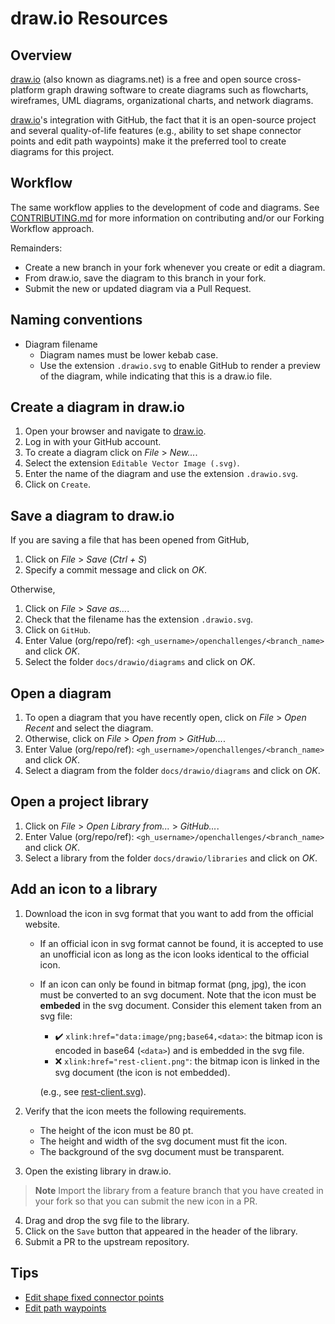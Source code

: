 # draw.io Resources

## Overview

[draw.io] (also known as diagrams.net) is a free and open source cross-platform graph drawing
software to create diagrams such as flowcharts, wireframes, UML diagrams, organizational charts, and
network diagrams.

[draw.io]'s integration with GitHub, the fact that it is an open-source project and several
quality-of-life features (e.g., ability to set shape connector points and edit path waypoints) make
it the preferred tool to create diagrams for this project.

## Workflow

The same workflow applies to the development of code and diagrams. See
[CONTRIBUTING.md](.github/CONTRIBUTING.md) for more information on contributing and/or our Forking
Workflow approach.

Remainders:

- Create a new branch in your fork whenever you create or edit a diagram.
- From draw.io, save the diagram to this branch in your fork.
- Submit the new or updated diagram via a Pull Request.

## Naming conventions

- Diagram filename
  - Diagram names must be lower kebab case.
  - Use the extension `.drawio.svg` to enable GitHub to render a preview of the diagram, while
    indicating that this is a draw.io file.

## Create a diagram in draw.io

1. Open your browser and navigate to [draw.io].
2. Log in with your GitHub account.
3. To create a diagram click on _File_ > _New..._.
4. Select the extension `Editable Vector Image (.svg)`.
5. Enter the name of the diagram and use the extension `.drawio.svg`.
6. Click on `Create`.

## Save a diagram to draw.io

If you are saving a file that has been opened from GitHub,

1. Click on _File_ > _Save_ (_Ctrl + S_)
2. Specify a commit message and click on _OK_.

Otherwise,

1. Click on _File_ > _Save as..._.
2. Check that the filename has the extension `.drawio.svg`.
3. Click on `GitHub`.
4. Enter Value (org/repo/ref): `<gh_username>/openchallenges/<branch_name>` and click _OK_.
5. Select the folder `docs/drawio/diagrams` and click on _OK_.

## Open a diagram

1. To open a diagram that you have recently open, click on _File_ > _Open Recent_ and select the
   diagram.
2. Otherwise, click on _File_ > _Open from_ > _GitHub..._.
3. Enter Value (org/repo/ref): `<gh_username>/openchallenges/<branch_name>` and click _OK_.
4. Select a diagram from the folder `docs/drawio/diagrams` and click on _OK_.

## Open a project library

1. Click on _File_ > _Open Library from..._ > _GitHub..._.
2. Enter Value (org/repo/ref): `<gh_username>/openchallenges/<branch_name>` and click _OK_.
3. Select a library from the folder `docs/drawio/libraries` and click on _OK_.

## Add an icon to a library

1. Download the icon in svg format that you want to add from the official website.

   - If an official icon in svg format cannot be found, it is accepted to use an unofficial icon as
     long as the icon looks identical to the official icon.
   - If an icon can only be found in bitmap format (png, jpg), the icon must be converted to an svg
     document. Note that the icon must be **embeded** in the svg document. Consider this element
     taken from an svg file:

     - ✔️ `xlink:href="data:image/png;base64,<data>`: the bitmap icon is encoded in base64
       (`<data>`) and is embedded in the svg file.
     - ❌ `xlink:href="rest-client.png"`: the bitmap icon is linked in the svg document (the icon
       is not embedded).

     (e.g., see [rest-client.svg](icons/rest-client.svg)).

2. Verify that the icon meets the following requirements.
   - The height of the icon must be 80 pt.
   - The height and width of the svg document must fit the icon.
   - The background of the svg document must be transparent.
3. Open the existing library in draw.io.

> **Note** Import the library from a feature branch that you have created in your fork so that you
> can submit the new icon in a PR.

4. Drag and drop the svg file to the library.
5. Click on the `Save` button that appeared in the header of the library.
6. Submit a PR to the upstream repository.

## Tips

- [Edit shape fixed connector
  points](https://drawio-app.com/connection-points-functionality-and-customization-in-project-management/)
- [Edit path
  waypoints](https://drawio-app.com/waypoints-in-draw-io-building-a-path-for-your-connectors/)

<!-- Links -->

[draw.io]: http://draw.io
